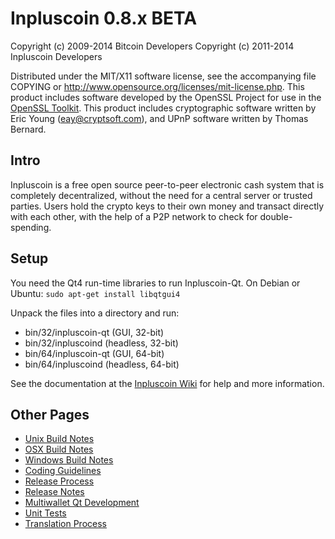 Inpluscoin 0.8.x BETA
====================

Copyright (c) 2009-2014 Bitcoin Developers
Copyright (c) 2011-2014 Inpluscoin Developers

Distributed under the MIT/X11 software license, see the accompanying
file COPYING or http://www.opensource.org/licenses/mit-license.php.
This product includes software developed by the OpenSSL Project for use in the [OpenSSL Toolkit](http://www.openssl.org/). This product includes
cryptographic software written by Eric Young ([eay@cryptsoft.com](mailto:eay@cryptsoft.com)), and UPnP software written by Thomas Bernard.


Intro
---------------------
Inpluscoin is a free open source peer-to-peer electronic cash system that is
completely decentralized, without the need for a central server or trusted
parties.  Users hold the crypto keys to their own money and transact directly
with each other, with the help of a P2P network to check for double-spending.


Setup
---------------------
You need the Qt4 run-time libraries to run Inpluscoin-Qt. On Debian or Ubuntu:
	`sudo apt-get install libqtgui4`

Unpack the files into a directory and run:

- bin/32/inpluscoin-qt (GUI, 32-bit)
- bin/32/inpluscoind (headless, 32-bit)
- bin/64/inpluscoin-qt (GUI, 64-bit)
- bin/64/inpluscoind (headless, 64-bit)

See the documentation at the [Inpluscoin Wiki](http://inpluscoin.info)
for help and more information.


Other Pages
---------------------
- [Unix Build Notes](build-unix.md)
- [OSX Build Notes](build-osx.md)
- [Windows Build Notes](build-msw.md)
- [Coding Guidelines](coding.md)
- [Release Process](release-process.md)
- [Release Notes](release-notes.md)
- [Multiwallet Qt Development](multiwallet-qt.md)
- [Unit Tests](unit-tests.md)
- [Translation Process](translation_process.md)
